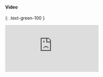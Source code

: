 #### Video
{: .text-green-100 }

<div class="video"><div class="resp-container"><iframe class="resp-iframe" src="https://www.youtube.com/embed/{{ include.video }}" frameborder="0" allow="accelerometer; autoplay; clipboard-write; encrypted-media; gyroscope; picture-in-picture" allowfullscreen></iframe></div></div>
